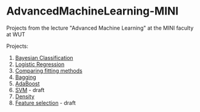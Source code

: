 # AdvancedMachineLearning-MINI
Projects from the lecture "Advanced Machine Learning" at the MINI faculty at WUT

Projects:
1. [Bayesian Classification](https://github.com/LJaremek/AdvancedMachineLearning-MINI/tree/main/task_1)
2. [Logistic Regression](https://github.com/LJaremek/AdvancedMachineLearning-MINI/tree/main/task_2)
3. [Comparing fitting methods](https://github.com/LJaremek/AdvancedMachineLearning-MINI/tree/main/task_3)
4. [Bagging](https://github.com/LJaremek/AdvancedMachineLearning-MINI/tree/main/task_4)
5. [AdaBoost](https://github.com/LJaremek/AdvancedMachineLearning-MINI/tree/main/task_5)
6. [SVM](https://github.com/LJaremek/AdvancedMachineLearning-MINI/tree/main/task_6) - draft
7. [Density](https://github.com/LJaremek/AdvancedMachineLearning-MINI/tree/main/task_7)
8. [Feature selection](https://github.com/LJaremek/AdvancedMachineLearning-MINI/tree/main/task_8) - draft
